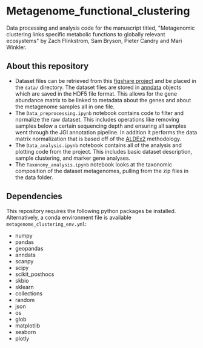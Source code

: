 # Metagenome_functional_clustering
Data processing and analysis code for the manuscript titled, "Metagenomic clustering links specific metabolic functions to globally relevant ecosystems" by Zach Flinkstrom, Sam Bryson, Pieter Candry and Mari Winkler.
## About this repository
* Dataset files can be retrieved from this [figshare project](https://figshare.com/projects/Metagenome_functional_clustering/187989) and be placed in the `data/` directory. The dataset files are stored in [anndata](https://anndata.readthedocs.io/en/latest/) objects which are saved in the HDF5 file format. This allows for the gene abundance matrix to be linked to metadata about the genes and about the metagenome samples all in one file.
* The `Data_preprocessing.ipynb` notebook contains code to filter and normalize the raw dataset. This includes operations like removing samples below a certain sequencing depth and ensuring all samples went through the JGI annotation pipeline. In addition it performs the data matrix normalization that is based off of the [ALDEx2](https://www.ncbi.nlm.nih.gov/pmc/articles/PMC4030730/) methodology.
* The `Data_analysis.ipynb` notebook contains all of the analysis and plotting code from the project. This includes basic dataset description, sample clustering, and marker gene analyses.
* The `Taxonomy_analysis.ipynb` notebook looks at the taxonomic composition of the dataset metagenomes, pulling from the zip files in the data folder.
## Dependencies
This repository requires the following python packages be installed. Alternatively, a conda environment file is available `metagenome_clustering_env.yml`:
* numpy
* pandas
* geopandas 
* anndata
* scanpy
* scipy
* scikit_posthocs
* skbio
* sklearn
* collections
* random
* json
* os
* glob
* matplotlib
* seaborn
* plotly
